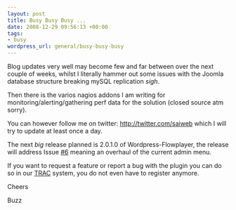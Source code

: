 ```yaml
--- 
layout: post
title: Busy Busy Busy ...
date: 2008-12-29 09:56:13 +00:00
tags: 
- busy
wordpress_url: general/busy-busy-busy
---
```

Blog updates very well may become few and far between over the next couple of weeks, whilst I literally hammer out some issues with the Joomla database structure breaking mySQL replication *sigh*.

Then there is the varios nagios addons I am writing for monitoring/alerting/gathering perf data for the solution (closed source atm sorry).

You can however follow me on twitter: <a href="http://twitter.com/saiweb">http://twitter.com/saiweb</a> which I will try to update at least once a day.

The next *big* release planned is 2.0.1.0 of Wordpress-Flowplayer, the release will address Issue <a href="http://trac.saiweb.co.uk/saiweb/ticket/6">#6</a> meaning an overhaul of the current admin menu.

If you want to request a feature or report a bug with the plugin you can do so in our <a href="http://trac.saiweb.co.uk/saiweb/">TRAC</a> system, you do not even have to register anymore.

Cheers

Buzz
